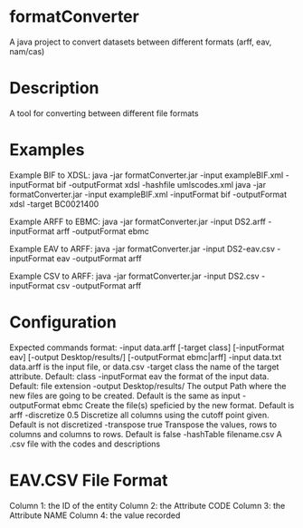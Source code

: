 # formatConverter
A java project to convert datasets between different formats (arff, eav, nam/cas)


Description
===================
A tool for converting between different file formats



Examples
===================
Example BIF to XDSL:
java -jar formatConverter.jar -input exampleBIF.xml -inputFormat bif -outputFormat xdsl -hashfile umlscodes.xml
java -jar formatConverter.jar -input exampleBIF.xml -inputFormat bif -outputFormat xdsl -target BC0021400

Example ARFF to EBMC:
java -jar formatConverter.jar -input DS2.arff -inputFormat arff -outputFormat ebmc

Example EAV to ARFF:
java -jar formatConverter.jar -input DS2-eav.csv -inputFormat eav -outputFormat arff

Example CSV to ARFF:
java -jar formatConverter.jar -input DS2.csv -inputFormat csv -outputFormat arff



Configuration
===================
Expected commands format: -input data.arff [-target class] [-inputFormat eav] [-output Desktop/results/] [-outputFormat ebmc|arff]
   -input data.txt 	 			data.arff is the input file, or data.csv
   -target class 	 			the name of the target attribute. Default: class
   -inputFormat eav	 			the format of the input data. Default: file extension
   -output Desktop/results/  	The output Path where the new files are going to be created. Default is the same as input
   -outputFormat ebmc  			Create the file(s) speficied by the new format. Default is arff
   -discretize 0.5  			Discretize all columns using the cutoff point given. Default is not discretized
   -transpose true  			Transpose the values, rows to columns and columns to rows. Default is false
   -hashTable filename.csv		A .csv file with the codes and descriptions



EAV.CSV File Format
===================
Column 1: the ID of the entity
Column 2: the Attribute CODE
Column 3: the Attribute NAME
Column 4: the value recorded

